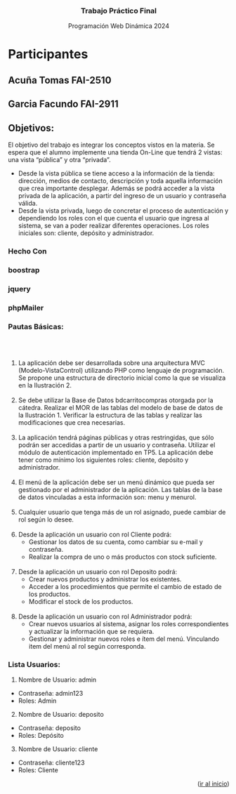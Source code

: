 <a name="readme-top"></a>

<br />
<div align="center">
    

  <h3 align="center">Trabajo Práctico Final</h3>

  <p align="center">
    Programación Web Dinámica 2024
    <br />
  </p>
</div>

# Participantes

## Acuña Tomas FAI-2510
## Garcia Facundo FAI-2911

## Objetivos:
El objetivo del trabajo es integrar los conceptos vistos en la materia. Se espera que el alumno implemente una tienda On-Line que tendrá 2 vistas: una vista “pública” y otra “privada”.

* Desde la vista pública se tiene acceso a la información de la tienda: dirección, medios de contacto, descripción y toda aquella información que crea importante desplegar. Además se podrá acceder a la vista privada de la aplicación, a partir del ingreso de un usuario y contraseña válida.
* Desde la vista privada, luego de concretar el proceso de autenticación y dependiendo los roles con el que cuenta el usuario que ingresa al sistema, se van a poder realizar diferentes operaciones. Los roles iniciales son: cliente, depósito y administrador.
### Hecho Con

### boostrap
### jquery
### phpMailer

### Pautas Básicas:

<br><br>
1. La aplicación debe ser desarrollada sobre una arquitectura MVC (Modelo-VistaControl) utilizando PHP como lenguaje de programación. Se propone una estructura de directorio inicial como la que se visualiza en la Ilustración 2.
<br><br>
2. Se debe utilizar la Base de Datos bdcarritocompras otorgada por la cátedra. Realizar el MOR de las tablas del modelo de base de datos de la Ilustración 1. Verificar la estructura de las tablas y realizar las modificaciones que crea
necesarias.
<br><br>
3. La aplicación tendrá páginas públicas y otras restringidas, que sólo podrán ser accedidas a partir de un usuario y contraseña. Utilizar el módulo de autenticación implementado en TP5. La aplicación debe tener como mínimo los siguientes
roles: cliente, depósito y administrador.
<br><br>
4. El menú de la aplicación debe ser un menú dinámico que pueda ser gestionado por el administrador de la aplicación. Las tablas de la base de datos vinculadas a esta información son: menu y menurol.
<br><br>
5. Cualquier usuario que tenga más de un rol asignado, puede cambiar de rol según lo desee.
<br><br>
6. Desde la aplicación un usuario con rol Cliente podrá:
    * Gestionar los datos de su cuenta, como cambiar su e-mail y contraseña.
    * Realizar la compra de uno o más productos con stock suficiente.
<br><br>
7. Desde la aplicación un usuario con rol Deposito podrá:
    * Crear nuevos productos y administrar los existentes.
    * Acceder a los procedimientos que permite el cambio de estado de los productos.
    * Modificar el stock de los productos.
<br><br>
8. Desde la aplicación un usuario con rol Administrador podrá:
    * Crear nuevos usuarios al sistema, asignar los roles correspondientes y actualizar la información que se requiera.
    * Gestionar y administrar nuevos roles e ítem del menú. Vinculando item del menú al rol según corresponda.

### Lista Usuarios:


1. Nombre de Usuario: admin
  * Contraseña: admin123
  * Roles: Admin
2. Nombre de Usuario: deposito
  * Contraseña: deposito
  * Roles: Depósito
3. Nombre de Usuario: cliente
  * Contraseña: cliente123
  * Roles: Cliente

<p align="right">(<a href="#readme-top">ir al inicio</a>)</p>
